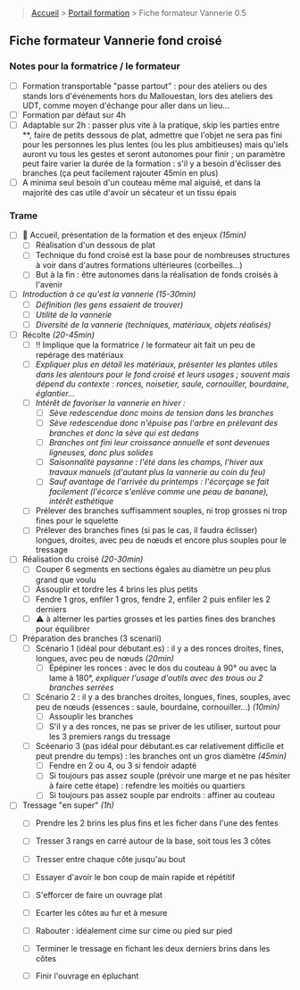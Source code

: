 > [Accueil](../../) > [Portail formation](../) > Fiche formateur Vannerie 0.5

## Fiche formateur Vannerie fond croisé

### Notes pour la formatrice / le formateur

- [ ] Formation transportable "passe partout" : pour des ateliers ou des stands lors d'événements hors du Mallouestan, lors des ateliers des UDT, comme moyen d'échange pour aller dans un lieu...
- [ ] Formation par défaut sur 4h
- [ ] Adaptable sur 2h : passer plus vite à la pratique, skip les parties entre **, faire de petits dessous de plat, admettre que l'objet ne sera pas fini pour les personnes les plus lentes (ou les plus ambitieuses) mais qu'iels auront vu tous les gestes et seront autonomes pour finir ; un paramètre peut faire varier la durée de la formation : s'il y a besoin d'éclisser des branches (ça peut facilement rajouter 45min en plus)
- [ ] A minima seul besoin d'un couteau même mal aiguisé, et dans la majorité des cas utile d'avoir un sécateur et un tissu épais

### Trame

- [ ] 👋 Accueil, présentation de la formation et des enjeux *(15min)*
    - [ ] Réalisation d'un dessous de plat
    - [ ] Technique du fond croisé est la base pour de nombreuses structures à voir dans d'autres formations ultérieures (corbeilles...)
    - [ ] But à la fin : être autonomes dans la réalisation de fonds croisés à l'avenir
- [ ] *Introduction à ce qu'est la vannerie *(15-30min)**
    - [ ] *Définition (les gens essaient de trouver)*
    - [ ] *Utilité de la vannerie*
    - [ ] *Diversité de la vannerie (techniques, matériaux, objets réalisés)*
- [ ] Récolte *(20-45min)*
   	- [ ] ‼️ Implique que la formatrice / le formateur ait fait un peu de repérage des matériaux
  	- [ ] *Expliquer plus en détail les matériaux, présenter les plantes utiles dans les alentours pour le fond croisé et leurs usages ; souvent mais dépend du contexte : ronces, noisetier, saule, cornouiller, bourdaine, églantier...*
    - [ ] *Intérêt de favoriser la vannerie en hiver :*
        - [ ] *Sève redescendue donc moins de tension dans les branches*
        - [ ] *Sève redescendue donc n'épuise pas l'arbre en prélevant des branches et donc la sève qui est dedans*
        - [ ] *Branches ont fini leur croissance annuelle et sont devenues ligneuses, donc plus solides*
        - [ ] *Saisonnalité paysanne : l'été dans les champs, l'hiver aux travaux manuels (d'autant plus la vannerie au coin du feu)*
        - [ ] *Sauf avantage de l'arrivée du printemps : l'écorçage se fait facilement (l'écorce s'enlève comme une peau de banane), intérêt esthétique*
	- [ ] Prélever des branches suffisamment souples, ni trop grosses ni trop fines pour le squelette
    - [ ] Prélever des branches fines (si pas le cas, il faudra éclisser) longues, droites, avec peu de nœuds et encore plus souples pour le tressage
- [ ] Réalisation du croisé *(20-30min)*
    - [ ] Couper 6 segments en sections égales au diamètre un peu plus grand que voulu
    - [ ] Assouplir et tordre les 4 brins les plus petits
    - [ ] Fendre 1 gros, enfiler 1 gros, fendre 2, enfiler 2 puis enfiler les 2 derniers
    - [ ] ⚠️ à alterner les parties grosses et les parties fines des branches pour équilibrer
- [ ] Préparation des branches (3 scenarii)
    - [ ] Scénario 1 (idéal pour débutant.es) : il y a des ronces droites, fines, longues, avec peu de nœuds *(20min)*
        - [ ] Épépiner les ronces : avec le dos du couteau à 90° ou avec la lame à 180°, *expliquer l'usage d'outils avec des trous ou 2 branches serrées*
    - [ ] Scénario 2 : il y a des branches droites, longues, fines, souples, avec peu de nœuds (essences : saule, bourdaine, cornouiller...) *(10min)*
    	- [ ] Assouplir les branches
     	- [ ] S'il y a des ronces, ne pas se priver de les utiliser, surtout pour les 3 premiers rangs du tressage
    - [ ] Scéenario 3 (pas idéal pour débutant.es car relativement difficile et peut prendre du temps) : les branches ont un gros diamètre *(45min)*
    	- [ ] Fendre en 2 ou 4, ou 3 si fendoir adapté
     	- [ ] Si toujours pas assez souple (prévoir une marge et ne pas hésiter à faire cette étape) : refendre les moitiés ou quartiers
      	- [ ] Si toujours pas assez souple par endroits : affiner au couteau
- [ ] Tressage "en super" *(1h)*
	- [ ] Prendre les 2 brins les plus fins et les ficher dans l'une des fentes
 	- [ ] Tresser 3 rangs en carré autour de la base, soit tous les 3 côtes
    - [ ] Tresser entre chaque côte jusqu'au bout
    - [ ] Essayer d'avoir le bon coup de main rapide et répétitif
    - [ ] S'efforcer de faire un ouvrage plat
    - [ ] Ecarter les côtes au fur et à mesure
    - [ ] Rabouter : idéalement cime sur cime ou pied sur pied
    - [ ] Terminer le tressage en fichant les deux derniers brins dans les côtes
    - [ ] Finir l'ouvrage en épluchant


